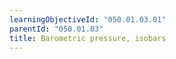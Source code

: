 ```yaml
---
learningObjectiveId: "050.01.03.01"
parentId: "050.01.03"
title: Barometric pressure, isobars
---
```

